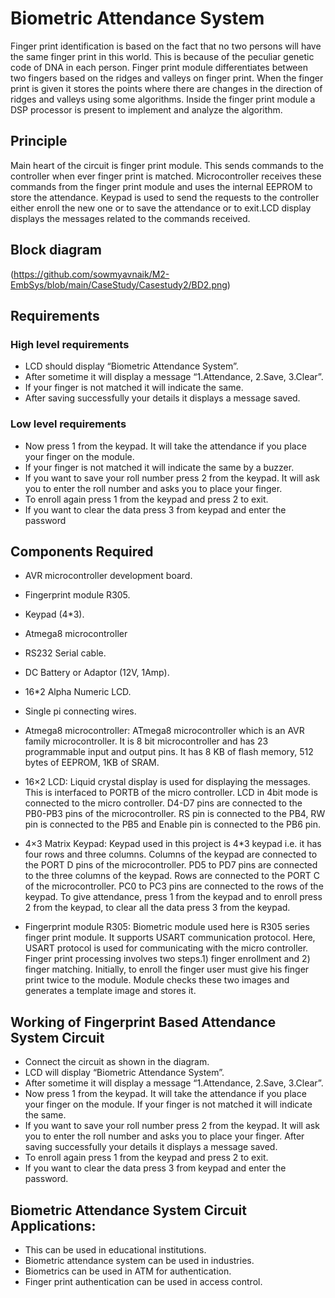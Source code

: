 # Biometric Attendance System
Finger print identification is based on the fact that no two persons will have the same finger print in this world. This is because of the peculiar genetic code of DNA in each person. Finger print module differentiates between two fingers based on the ridges and valleys on finger print. When the finger print is given it stores the points where there are changes in the direction of ridges and valleys using some algorithms. Inside the finger print module a DSP processor is present to implement and analyze the algorithm.

## Principle
Main heart of the circuit is finger print module. This sends commands to the controller when ever finger print is matched. Microcontroller receives these commands from the finger print module and uses the internal EEPROM to store the attendance. Keypad is used to send the requests to the controller either enroll the new one or to save the attendance or to exit.LCD display displays the messages related to the commands received.

## Block diagram
(https://github.com/sowmyavnaik/M2-EmbSys/blob/main/CaseStudy/Casestudy2/BD2.png)

## Requirements
### High level requirements
* LCD should display “Biometric Attendance System”.
* After sometime it will display a message “1.Attendance, 2.Save, 3.Clear”.
* If your finger is not matched  it will indicate the same.
* After saving successfully your details it displays a message saved.

### Low level requirements
* Now press 1 from the keypad. It will take the attendance if you place your finger on the module. 
* If your finger is not matched  it will indicate the same by a buzzer.
* If you want to save your roll number press 2 from the keypad. It will ask you to enter the roll number and asks you to place your finger. 
* To enroll again press 1 from the keypad and press 2 to exit.
* If you want to clear the data press 3 from keypad and enter the password 

## Components Required
* AVR microcontroller development board.
* Fingerprint module R305.
* Keypad (4*3).
* Atmega8 microcontroller
* RS232 Serial cable.
* DC Battery or Adaptor (12V, 1Amp).
* 16*2 Alpha Numeric LCD.
* Single pi connecting wires.

* Atmega8 microcontroller:
ATmega8 microcontroller which is an AVR family microcontroller. It is 8 bit microcontroller and has 23 programmable input and output pins. It has 8 KB of flash memory, 512 bytes of EEPROM, 1KB of SRAM.
* 16×2 LCD:
Liquid crystal display is used for displaying the messages. This is interfaced to PORTB of the micro controller. LCD in 4bit mode is connected to the micro controller. D4-D7 pins are connected to the PB0-PB3 pins of the microcontroller. RS pin is connected to the PB4, RW pin is connected to the PB5 and Enable pin is connected to the PB6 pin.
* 4×3 Matrix Keypad:
Keypad used in this project is 4*3 keypad i.e. it has four rows and three columns. Columns of the keypad are connected to the PORT D pins of the microcontroller. PD5 to PD7 pins are connected to the three columns of the keypad. Rows are connected to the PORT C of the microcontroller. PC0 to PC3 pins are connected to the rows of the keypad. To give attendance, press 1 from the keypad and to enroll press 2 from the keypad, to clear all the data press 3 from the keypad.
* Fingerprint module R305:
Biometric module used here is R305 series finger print module. It supports USART communication protocol. Here, USART protocol is used for communicating with the micro controller. Finger print processing involves two steps.1) finger enrollment and 2) finger matching. Initially, to enroll the finger user must give his finger print twice to the module. Module checks these two images and generates a template image and stores it.

## Working of Fingerprint Based Attendance System Circuit
* Connect the circuit as shown in the diagram.
* LCD will display “Biometric Attendance System”.
* After sometime it will display a message “1.Attendance, 2.Save, 3.Clear”.
* Now press 1 from the keypad. It will take the attendance if you place your finger on the module. If your finger is not matched it will indicate the same.
* If you want to save your roll number press 2 from the keypad. It will ask you to enter the roll number and asks you to place your finger. After saving successfully your details it displays a message saved.
* To enroll again press 1 from the keypad and press 2 to exit.
* If you want to clear the data press 3 from keypad and enter the password.

## Biometric Attendance System Circuit Applications:
* This can be used in educational institutions.
* Biometric attendance system can be used in industries.
* Biometrics can be used in ATM for authentication.
* Finger print authentication can be used in access control. 